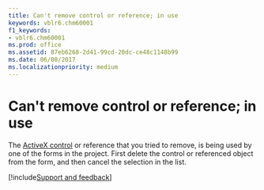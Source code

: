 ```yaml
---
title: Can't remove control or reference; in use
keywords: vblr6.chm60001
f1_keywords:
- vblr6.chm60001
ms.prod: office
ms.assetid: 87eb6268-2d41-99cd-20dc-ce48c1148b99
ms.date: 06/08/2017
ms.localizationpriority: medium
---
```



# Can't remove control or reference; in use

The [ActiveX control](../../Glossary/vbe-glossary.md#activex-control) or reference that you tried to remove, is being used by one of the forms in the project. First delete the control or referenced object from the form, and then cancel the selection in the list.

[!include[Support and feedback](~/includes/feedback-boilerplate.md)]
